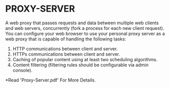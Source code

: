 # PROXY-SERVER
A web proxy that passes requests and data between multiple web clients and  web servers, concurrently (fork a process for each new client request).
You can configure your web browser to use your personal proxy server as a web proxy that is capable of handling the following tasks:

1. HTTP communications between client and server.
2. HTTPs communications between client and server.
3. Caching of popular content using at least two scheduling algorithms.
4. Content filtering (filtering rules should be configurable via admin console).

*Read 'Proxy-Server.pdf' For More Details.
